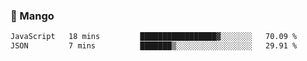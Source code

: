 ### 🥭 Mango

<!--START_SECTION:waka-->

```txt
JavaScript   18 mins         █████████████████▓░░░░░░░   70.09 %
JSON         7 mins          ███████▒░░░░░░░░░░░░░░░░░   29.91 %
```

<!--END_SECTION:waka-->
